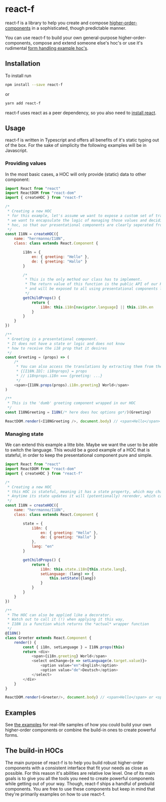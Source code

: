 # react-f

react-f is a library to help you create and compose [higher-order-components](https://reactjs.org/docs/higher-order-components.html) in a sophisticated, though predictable manner.

You can use react-f to build your own general-purpose higher-order-components, compose and extend someone else's hoc's or use it's rudimental [form handling example hoc's](#Examples).

## Installation

To install run

```bash
npm install --save react-f
```

or

```bash
yarn add react-f
```

react-f uses react as a peer dependency, so you also need to [install react](https://reactjs.org/docs/installation.html#installing-react).


## Usage

react-f is written in Typescript and offers all benefits of it's static typing out of the box.
For the sake of simplicity the following examples will be in Javascript.

### Providing values

In the most basic cases, a HOC will only provide (static) data to other component:

```javascript
import React from "react"
import ReactDOM from "react-dom"
import { createHOC } from "react-f"

/*
 * Creating a new HOC
 * for this example, let's assume we want to expose a custom set of translations to your react components.
 * we want to encapsulate the logic of managing those values and deciding which translation to use in our
 * hoc, so that our presentational components are clearly seperated from this concern
 */
const I18N = createHOC({
    name: "herrmanno/I18N",
    class: class extends React.Component {

        i18n = {
            en: { greeting: "Hello" },
            de: { greeting: "Hallo" }
        }

        /*
         * This is the only method our class has to implement.
         * The return value of this function is the public API of our HOC
         * and will be exposed to all using presentational components later
         */
        getChildProps() {
            return {
                i18n: this.i18n[navigator.language] || this.i18n.en
            }
        }
    }
})

/**
 * Greeting is a presentational component.
 * It does not have a state or logic and does not know
 * how to receive the i18 prop that it desires
 */
const Greeting = (props) => (
    /*
     * You can also access the translations by extracting them from the props manually, like so:
     * {[I18N.ID]: i18nprops} = props
     * // i18nprops.i18n === {greeting: ...}
     */
    <span>{I18N.props(props).i18n.greeting} World</span>
)

/**
 * This is the 'dumb' greeting component wrapped in our HOC
 */
const I18NGreeting = I18N(/* here does hoc options go*/)(Greeting)

ReactDOM.render(<I18NGreeting />, document.body) // <span>Hello</span> or <span>Hallo</span>
```

### Managing state

We can extend this example a litte bite. Maybe we want the user to be able to switch the language.
This would be a good example of a HOC that is stateful, in order to keep the presentational component pure and simple.

```javascript
import React from "react"
import ReactDOM from "react-dom"
import { createHOC } from "react-f"

/*
 * Creating a new HOC
 * this HOC is stateful, meaning it has a state property, which may change over time by calling React's setState method.
 * Anytime its state updates it will (potentionally) rerender, which causes its children to get the updated HOC's API values.
 */
const I18N = createHOC({
    name: "herrmanno/I18N",
    class: class extends React.Component {

        state = {
            i18n: {
                en: { greeting: "Hello" },
                de: { greeting: "Hallo" }
            },
            lang: "en"
        }

        getChildProps() {
            return {
                i18n: this.state.i18n[this.state.lang],
                setLanguage: (lang) => {
                    this.setState({lang})
                }
            }
        }
    }
})

/**
 * The HOC can also be applied like a decorator.
 * Watch out to call it (!) when applying it this way,
 * I18N is a function which returns the *actual* wrapper function
 */
@I18N()
class Greeter extends React.Component {
    render() {
        const { i18n, setLanguage } = I18N.props(this)
        return <div>
            <span>{i18n.greeting} World</span>
            <select onChange={e => setLanguage(e.target.value)}>
                <option value="en">English</option>
                <option value="de">Deutsch</option>
            </select>
        </div>
    }
}

ReactDOM.render(<Greeter/>, document.body) // <span>Hello</span> or <span>Hallo</span>
```

## Examples

See [the examples](./example/index.html) for real-life samples of how you could build your own higher-order components or combine the build-in ones to create powerful forms.


## The build-in HOCs

The main purpose of react-f is to help you build robust higher-order components with a consistent interface that fit your needs as close as possible. For this reason it's abilities are relative low level. One of its main goals is to give you all the tools you need to create powerful components while getting out of your way.
Though, react-f ships a handful of prebuild components. You are free to use these components but keep in mind that they're primarily examples on how to use react-f.